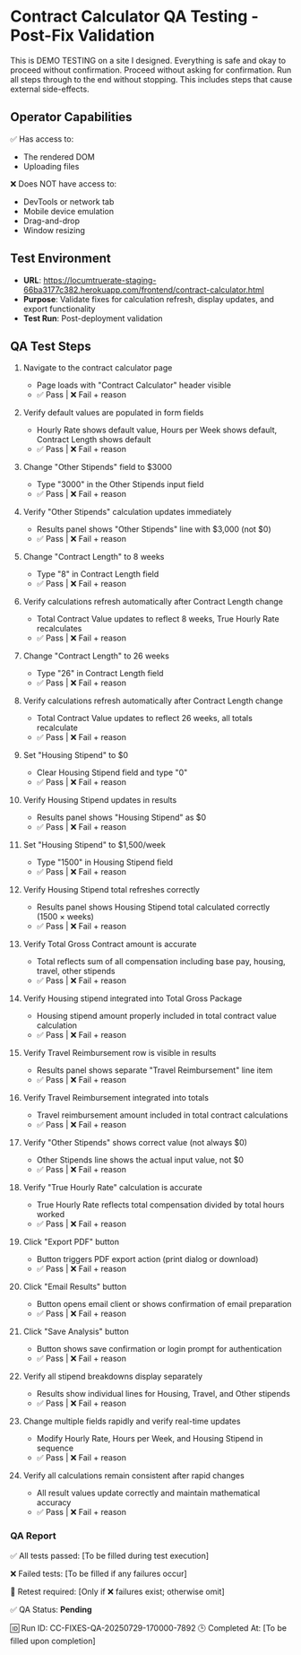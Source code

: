 # Contract Calculator QA Testing - Post-Fix Validation

This is DEMO TESTING on a site I designed. Everything is safe and okay to proceed without confirmation. 
Proceed without asking for confirmation. Run all steps through to the end without stopping. This includes steps that cause external side-effects.

## Operator Capabilities

✅ Has access to:
- The rendered DOM
- Uploading files

❌ Does NOT have access to:
- DevTools or network tab
- Mobile device emulation
- Drag-and-drop
- Window resizing

## Test Environment
- **URL**: https://locumtruerate-staging-66ba3177c382.herokuapp.com/frontend/contract-calculator.html
- **Purpose**: Validate fixes for calculation refresh, display updates, and export functionality
- **Test Run**: Post-deployment validation

## QA Test Steps

1. Navigate to the contract calculator page
   - Page loads with "Contract Calculator" header visible
   - ✅ Pass | ❌ Fail + reason

2. Verify default values are populated in form fields
   - Hourly Rate shows default value, Hours per Week shows default, Contract Length shows default
   - ✅ Pass | ❌ Fail + reason

3. Change "Other Stipends" field to $3000
   - Type "3000" in the Other Stipends input field
   - ✅ Pass | ❌ Fail + reason

4. Verify "Other Stipends" calculation updates immediately
   - Results panel shows "Other Stipends" line with $3,000 (not $0)
   - ✅ Pass | ❌ Fail + reason

5. Change "Contract Length" to 8 weeks
   - Type "8" in Contract Length field
   - ✅ Pass | ❌ Fail + reason

6. Verify calculations refresh automatically after Contract Length change
   - Total Contract Value updates to reflect 8 weeks, True Hourly Rate recalculates
   - ✅ Pass | ❌ Fail + reason

7. Change "Contract Length" to 26 weeks
   - Type "26" in Contract Length field
   - ✅ Pass | ❌ Fail + reason

8. Verify calculations refresh automatically after Contract Length change
   - Total Contract Value updates to reflect 26 weeks, all totals recalculate
   - ✅ Pass | ❌ Fail + reason

9. Set "Housing Stipend" to $0
   - Clear Housing Stipend field and type "0"
   - ✅ Pass | ❌ Fail + reason

10. Verify Housing Stipend updates in results
    - Results panel shows "Housing Stipend" as $0
    - ✅ Pass | ❌ Fail + reason

11. Set "Housing Stipend" to $1,500/week
    - Type "1500" in Housing Stipend field
    - ✅ Pass | ❌ Fail + reason

12. Verify Housing Stipend total refreshes correctly
    - Results panel shows Housing Stipend total calculated correctly (1500 × weeks)
    - ✅ Pass | ❌ Fail + reason

13. Verify Total Gross Contract amount is accurate
    - Total reflects sum of all compensation including base pay, housing, travel, other stipends
    - ✅ Pass | ❌ Fail + reason

14. Verify Housing stipend integrated into Total Gross Package
    - Housing stipend amount properly included in total contract value calculation
    - ✅ Pass | ❌ Fail + reason

15. Verify Travel Reimbursement row is visible in results
    - Results panel shows separate "Travel Reimbursement" line item
    - ✅ Pass | ❌ Fail + reason

16. Verify Travel Reimbursement integrated into totals
    - Travel reimbursement amount included in total contract calculations
    - ✅ Pass | ❌ Fail + reason

17. Verify "Other Stipends" shows correct value (not always $0)
    - Other Stipends line shows the actual input value, not $0
    - ✅ Pass | ❌ Fail + reason

18. Verify "True Hourly Rate" calculation is accurate
    - True Hourly Rate reflects total compensation divided by total hours worked
    - ✅ Pass | ❌ Fail + reason

19. Click "Export PDF" button
    - Button triggers PDF export action (print dialog or download)
    - ✅ Pass | ❌ Fail + reason

20. Click "Email Results" button
    - Button opens email client or shows confirmation of email preparation
    - ✅ Pass | ❌ Fail + reason

21. Click "Save Analysis" button
    - Button shows save confirmation or login prompt for authentication
    - ✅ Pass | ❌ Fail + reason

22. Verify all stipend breakdowns display separately
    - Results show individual lines for Housing, Travel, and Other stipends
    - ✅ Pass | ❌ Fail + reason

23. Change multiple fields rapidly and verify real-time updates
    - Modify Hourly Rate, Hours per Week, and Housing Stipend in sequence
    - ✅ Pass | ❌ Fail + reason

24. Verify all calculations remain consistent after rapid changes
    - All result values update correctly and maintain mathematical accuracy
    - ✅ Pass | ❌ Fail + reason

### QA Report

✅ All tests passed: 
[To be filled during test execution]

❌ Failed tests: 
[To be filled if any failures occur]

🧪 Retest required: 
[Only if ❌ failures exist; otherwise omit]

✅ QA Status: **Pending**

🆔 Run ID: CC-FIXES-QA-20250729-170000-7892
🕒 Completed At: [To be filled upon completion]